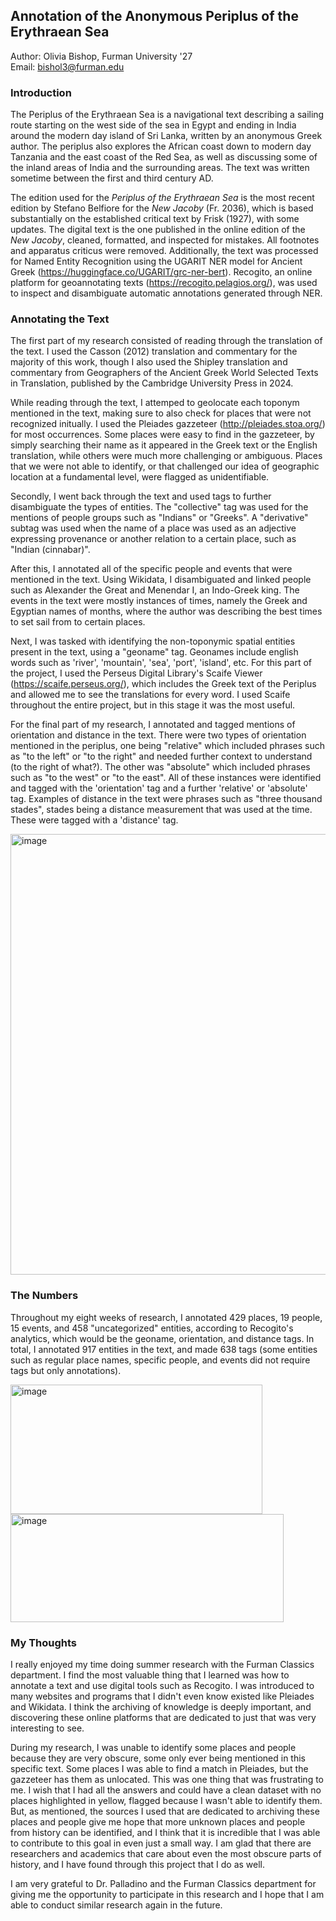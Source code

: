 ## Annotation of the Anonymous Periplus of the Erythraean Sea 

Author: Olivia Bishop, Furman University '27   
Email: bishol3@furman.edu
 
### Introduction

The Periplus of the Erythraean Sea is a navigational text describing a sailing route starting on the west side of the sea in Egypt and ending in India around the modern day island of Sri Lanka, written by an anonymous Greek author. The periplus also explores the African coast down to modern day Tanzania and the east coast of the Red Sea, as well as discussing some of the inland areas of India and the surrounding areas. The text was written sometime between the first and third century AD.

The edition used for the _Periplus of the Erythraean Sea_ is the most recent edition by Stefano Belfiore for the _New Jacoby_ (Fr. 2036), which is based substantially on the established critical text by Frisk (1927), with some updates. The digital text is the one published in the online edition of the _New Jacoby_, cleaned, formatted, and inspected for mistakes. All footnotes and apparatus criticus were removed. Additionally, the text was processed for Named Entity Recognition using the UGARIT NER model for Ancient Greek (https://huggingface.co/UGARIT/grc-ner-bert). Recogito, an online platform for geoannotating texts (https://recogito.pelagios.org/), was used to inspect and disambiguate automatic annotations generated through NER. 

### Annotating the Text

The first part of my research consisted of reading through the translation of the text. I used the Casson (2012) translation and commentary for the majority of this work, though I also used the Shipley translation and commentary from Geographers of the Ancient Greek World Selected Texts in Translation, published by the Cambridge University Press in 2024. 

While reading through the text, I attemped to geolocate each toponym mentioned in the text, making sure to also check for places that were not recognized initually. I used the Pleiades gazzeteer (http://pleiades.stoa.org/) for most occurrences. Some places were easy to find in the gazzeteer, by simply searching their name as it appeared in the Greek text or the English translation, while others were much more challenging or ambiguous. Places that we were not able to identify, or that challenged our idea of geographic location at a fundamental level, were flagged as unidentifiable. 

Secondly, I went back through the text and used tags to further disambiguate the types of entities. The "collective" tag was used for the mentions of people groups such as "Indians" or "Greeks". A "derivative" subtag was used when the name of a place was used as an adjective expressing provenance or another relation to a certain place, such as "Indian (cinnabar)".

After this, I annotated all of the specific people and events that were mentioned in the text. Using Wikidata, I disambiguated and linked people such as Alexander the Great and Menendar I, an Indo-Greek king. The events in the text were mostly instances of times, namely the Greek and Egyptian names of months, where the author was describing the best times to set sail from to certain places.

Next, I was tasked with identifying the non-toponymic spatial entities present in the text, using a "geoname" tag. Geonames include english words such as 'river', 'mountain', 'sea', 'port', 'island', etc. For this part of the project, I used the Perseus Digital Library's Scaife Viewer (https://scaife.perseus.org/), which includes the Greek text of the Periplus and allowed me to see the translations for every word. I used Scaife throughout the entire project, but in this stage it was the most useful.

For the final part of my research, I annotated and tagged mentions of orientation and distance in the text. There were two types of orientation mentioned in the periplus, one being "relative" which included phrases such as "to the left" or "to the right" and needed further context to understand (to the right of what?). The other was "absolute" which included phrases such as "to the west" or "to the east". All of these instances were identified and tagged with the 'orientation' tag and a further 'relative' or 'absolute' tag. Examples of distance in the text were phrases such as "three thousand stades", stades being a distance measurement that was used at the time. These were tagged with a 'distance' tag.

<img width="1420" height="705" alt="image" src="https://github.com/user-attachments/assets/b96bce04-d605-49da-8566-9dca52d4b760" />   


### The Numbers

Throughout my eight weeks of research, I annotated 429 places, 19 people, 15 events, and 458 "uncategorized" entities, according to Recogito's analytics, which would be the geoname, orientation, and distance tags. In total, I annotated 917 entities in the text, and made 638 tags (some entities such as regular place names, specific people, and events did not require tags but only annotations).

<img width="403" height="207" alt="image" src="https://github.com/user-attachments/assets/09b54a1d-1cb3-4034-ba95-7e36a8f11f65" />  


<img width="437" height="173" alt="image" src="https://github.com/user-attachments/assets/d24d1f08-ad55-4284-ba4b-b6b1d6627cef" />   


### My Thoughts

I really enjoyed my time doing summer research with the Furman Classics department. I find the most valuable thing that I learned was how to annotate a text and use digital tools such as Recogito. I was introduced to many websites and programs that I didn't even know existed like Pleiades and Wikidata. I think the archiving of knowledge is deeply important, and discovering these online platforms that are dedicated to just that was very interesting to see.

During my research, I was unable to identify some places and people because they are very obscure, some only ever being mentioned in this specific text. Some places I was able to find a match in Pleiades, but the gazzeteer has them as unlocated. This was one thing that was frustrating to me. I wish that I had all the answers and could have a clean dataset with no places highlighted in yellow, flagged because I wasn't able to identify them. But, as mentioned, the sources I used that are dedicated to archiving these places and people give me hope that more unknown places and people from history can be identified, and I think that it is incredible that I was able to contribute to this goal in even just a small way. I am glad that there are researchers and academics that care about even the most obscure parts of history, and I have found through this project that I do as well.

I am very grateful to Dr. Palladino and the Furman Classics department for giving me the opportunity to participate in this research and I hope that I am able to conduct similar research again in the future.

